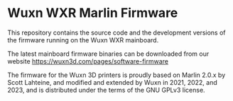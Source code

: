 # Wuxn WXR Marlin Firmware

This repository contains the source code and the development versions of the firmware running on the Wuxn WXR mainboard.

The latest mainboard firmware binaries can be downloaded from our website https://wuxn3d.com/pages/software-firmware

The firmware for the Wuxn 3D printers is proudly based on Marlin 2.0.x by Scott Lahteine, and modified and extended by Wuxn in 2021, 2022, and 2023, and is distributed under the terms of the GNU GPLv3 license.
